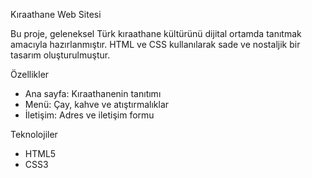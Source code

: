  Kıraathane Web Sitesi

Bu proje, geleneksel Türk kıraathane kültürünü dijital ortamda tanıtmak amacıyla hazırlanmıştır. HTML ve CSS kullanılarak sade ve nostaljik bir tasarım oluşturulmuştur.

 Özellikler
- Ana sayfa: Kıraathanenin tanıtımı
- Menü: Çay, kahve ve atıştırmalıklar
- İletişim: Adres ve iletişim formu

Teknolojiler
- HTML5
- CSS3
